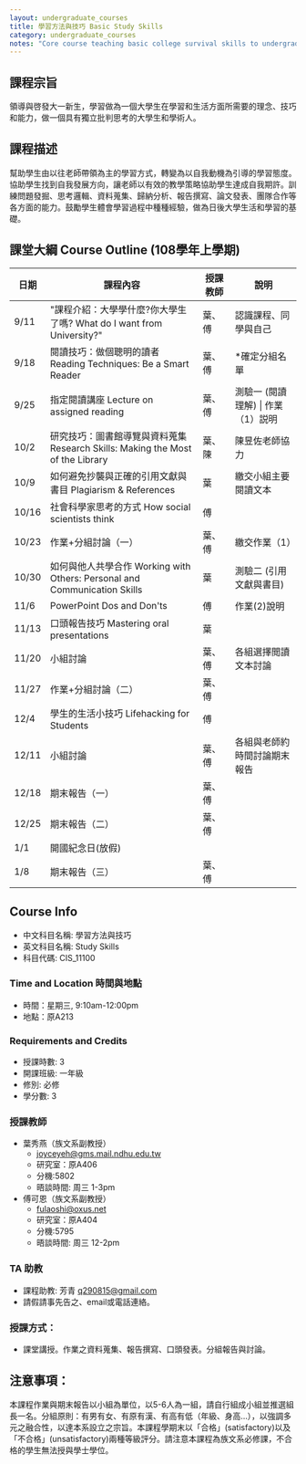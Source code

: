 ```yaml
---
layout: undergraduate_courses
title: 學習方法與技巧 Basic Study Skills
category: undergraduate_courses
notes: "Core course teaching basic college survival skills to undergraduates. (Co-taught.)"
---
```


## 課程宗旨
領導與啓發大一新生，學習做為一個大學生在學習和生活方面所需要的理念、技巧和能力，做一個具有獨立批判思考的大學生和學術人。

## 課程描述
幫助學生由以往老師帶領為主的學習方式，轉變為以自我動機為引導的學習態度。協助學生找到自我發展方向，讓老師以有效的教學策略協助學生達成自我期許。訓練問題發掘、思考邏輯、資料蒐集、歸納分析、報告撰寫、論文發表、團隊合作等各方面的能力。鼓勵學生體會學習過程中種種經驗，做為日後大學生活和學習的基礎。

## 課堂大綱 Course Outline (108學年上學期)

| 日期 | 課程內容 | 授課教師 | 說明 |
| -- | ---- | --- | ---- |
| 9/11 | "課程介紹：大學學什麼?你大學生了嗎? What do I want from University?" | 葉、傅 | 認識課程、同學與自己 |
| 9/18 | 閱讀技巧：做個聰明的讀者 Reading Techniques: Be a Smart Reader | 葉、傅 | *確定分組名單 |
| 9/25 | 指定閱讀講座 Lecture on assigned reading | 葉、傅 | 測驗一 (閱讀理解) \| 作業（1）説明 |
| 10/2 | 研究技巧：圖書館導覽與資料蒐集 Research Skills: Making the Most of the Library | 葉、陳 | 陳昱佐老師協力 |
| 10/9 | 如何避免抄襲與正確的引用文獻與書目 Plagiarism & References | 葉 | 繳交小組主要閱讀文本 |
| 10/16 | 社會科學家思考的方式 How social scientists think | 傅 |   |
| 10/23 | 作業+分組討論（一） | 葉、傅 | 繳交作業（1） |
| 10/30 | 如何與他人共學合作 Working with Others: Personal and Communication Skills | 葉 | 測驗二 (引用文獻與書目) |
| 11/6 | PowerPoint Dos and Don'ts | 傅 | 作業(2)說明 |
| 11/13 | 口頭報告技巧 Mastering oral presentations | 葉 |   |
| 11/20 | 小組討論 | 葉、傅 |各組選擇閲讀文本討論 |
| 11/27 | 作業+分組討論（二） | 葉、傅 |   |
| 12/4 | 學生的生活小技巧 Lifehacking for Students | 傅 |   |
| 12/11 | 小組討論 | 葉、傅 |各組與老師約時間討論期末報告|
| 12/18 | 期末報告（一） | 葉、傅 |   |
| 12/25 | 期末報告（二） | 葉、傅 |   |
| 1/1 | 開國紀念日(放假) |   |   |
| 1/8 | 期末報告（三） | 葉、傅 |   |

## Course Info
* 中文科目名稱: 學習方法與技巧
* 英文科目名稱: Study Skills
* 科目代碼: CIS_11100

### Time and Location 時間與地點
* 時間：星期三, 9:10am-12:00pm
* 地點：原A213

### Requirements and Credits
* 授課時數: 3
* 開課班級: 一年級
* 修別: 必修
* 學分數: 3

### 授課教師
* 葉秀燕（族文系副教授）
    * joyceyeh@gms.mail.ndhu.edu.tw
    * 研究室：原A406
    * 分機:5802
    * 晤談時間: 周三 1-3pm
* 傅可恩（族文系副教授）
    * fulaoshi@oxus.net 
    * 研究室：原A404
    * 分機:5795
    * 晤談時間: 周三 12-2pm
   
### TA 助教
   * 課程助教: 芳青 q290815@gmail.com
   * 請假請事先告之、email或電話連絡。

### 授課方式：
* 課堂講授。作業之資料蒐集、報告撰寫、口頭發表。分組報告與討論。

## 注意事項：
本課程作業與期末報告以小組為單位，以5-6人為一組，請自行組成小組並推選組長一名。分組原則：有男有女、有原有漢、有高有低（年級、身高…），以強調多元之融合性，以達本系設立之宗旨。本課程學期末以「合格」(satisfactory)以及「不合格」(unsatisfactory)兩種等級評分。請注意本課程為族文系必修課，不合格的學生無法授與學士學位。